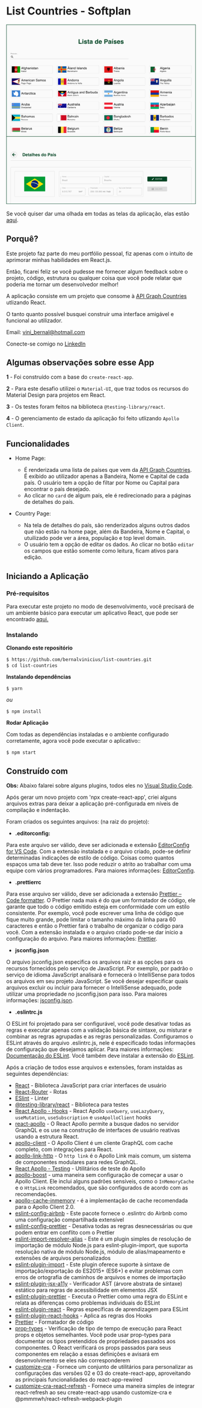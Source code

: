 # List Countries - Softplan

![Preview-Screens](https://raw.githubusercontent.com/bernalvinicius/list-countries/master/src/assets/images/screenPage.png)

Se você quiser dar uma olhada em todas as telas da aplicação, elas estão [aqui](https://list-countries.netlify.app/).

## Porquê?

Este projeto faz parte do meu portfólio pessoal, fiz apenas com o intuito de aprimorar minhas habilidades em React.js.

Então, ficarei feliz se você pudesse me fornecer algum feedback sobre o projeto, código, estrutura ou qualquer coisa que você pode relatar que poderia me tornar um desenvolvedor melhor!

A aplicação consiste em um projeto que consome à [API Graph Countries](https://github.com/lennertVanSever/graphcountries) utlizando React.

O tanto quanto possível busquei construir uma interface amigável e funcional ao utilizador.

Email: vini_bernal@hotmail.com

Conecte-se comigo no [LinkedIn](https://www.linkedin.com/in/vin%C3%ADcius-bernal-19254027/)


## Algumas observações sobre esse App

**1** - Foi construído com a base do `create-react-app`.

**2** - Para este desafio utilizei o `Material-UI`, que traz todos os recursos do Material Design para projetos em React.

**3** - Os testes foram feitos na biblioteca `@testing-library/react`.

**4** - O gerenciamento de estado da aplicação foi feito utlizando `Apollo Client`.

## Funcionalidades

- Home Page:

  - É renderizada uma lista de países que vem da [API Graph Countries](https://github.com/lennertVanSever/graphcountries). É exibido ao utilizador apenas a Bandeira, Nome e Capital de cada país. O usuário tem a opção de filtar por Nome ou Capital para encontrar o país desejado.
  - Ao clicar no `card` de algum país, ele é redirecionado para a páginas de detalhes do país.

- Country Page:
  - Na tela de detalhes do país, são renderizados alguns outros dados que não estão na home page, além da Bandeira, Nome e Capital, o utuilizado pode ver a área, população e top level domain.
  - O usuário tem a opção de editar os dados. Ao clicar no botão `editar` os campos que estão somente como leitura, ficam ativos para edição.

## Iniciando a Aplicação

### Pré-requisitos

Para executar este projeto no modo de desenvolvimento, você precisará de um ambiente básico para executar um aplicativo React, que pode ser encontrado [aqui.](https://reactjs.org/docs/getting-started.html)

### Instalando

**Clonando este repositório**

```
$ https://github.com/bernalvinicius/list-countries.git
$ cd list-countries
```

**Instalando dependências**

```
$ yarn
```

_ou_

```
$ npm install
```

**Rodar Aplicação**

Com todas as dependências instaladas e o ambiente configurado corretamente, agora você pode executar o aplicativo::

```
$ npm start
```

## Construído com

**Obs:** Abaixo falarei sobre alguns plugins, todos eles no [Visual Studio Code](https://code.visualstudio.com/).

Após gerar um novo projeto com 'npx create-react-app', criei alguns arquivos extras para deixar a aplicação pré-configurada em níveis de compilação e indentação.

Foram criados os seguintes arquivos: (na raiz do projeto):

- **.editorconfig:**

Para este arquivo ser válido, deve ser adicionada e extensão [EditorConfig for VS Code](https://marketplace.visualstudio.com/items?itemName=EditorConfig.EditorConfig). Com a extensão instalada e o arquivo criado, pode-se definir determinadas indicações de estilo de código. Coisas como quantos espaços uma tab deve ter. Isso pode reduzir o atrito ao trabalhar com uma equipe com vários programadores. Para maiores informações: [EditorConfig](https://editorconfig.org/).

- **.prettierrc**

Para esse arquivo ser válido, deve ser adicionada a extensão [Prettier – Code formatter](https://prettier.io/). O Prettier nada mais é do que um formatador de código, ele garante que todo o código emitido esteja em conformidade com um estilo consistente. Por exemplo, você pode escrever uma linha de código que fique muito grande, pode limitar o tamanho máximo da linha para 60 caracteres e então o Prettier fará o trabalho de organizar o código para você. Com a extensão instalada e o arquivo criado pode-se dar início a configuração do arquivo. Para maiores informações: [Prettier](https://prettier.io/).

- **jsconfig.json**

O arquivo jsconfig.json especifica os arquivos raiz e as opções para os recursos fornecidos pelo serviço de JavaScript. Por exemplo, por padrão o serviço de idioma JavaScript analisará e fornecerá o IntelliSense para todos os arquivos em seu projeto JavaScript. Se você desejar especificar quais arquivos excluir ou incluir para fornecer o IntelliSense adequado, pode utilizar uma propriedade no jsconfig.json para isso. Para maiores informações: [jsconfig.json](https://code.visualstudio.com/docs/languages/jsconfig).

- **.eslintrc.js**

O ESLint foi projetado para ser configurável, você pode desativar todas as regras e executar apenas com a validação básica de sintaxe, ou misturar e combinar as regras agrupadas e as regras personalizadas. Configuramos o ESLint através do arquivo .eslintrc.js, nele é especificado todas informações de configuração que desejamos aplicar. Para maiores informações: [Documentação do ESLint](https://eslint.org/docs/user-guide/configuring). Você também deve instalar a extensão do [ESLint](https://marketplace.visualstudio.com/items?itemName=dbaeumer.vscode-eslint).

Após a criação de todos esse arquivos e extensões, foram instaldas as seguintes dependências:

- [React](https://reactjs.org/) - Biblioteca JavaScript para criar interfaces de usuário
- [React-Router](https://reactrouter.com/) - Rotas
- [ESlint](https://eslint.org/) - Linter
- [@testing-library/react](https://github.com/testing-library/react-testing-library#readme) - Biblioteca para testes
- [React Apollo - Hooks](https://github.com/apollographql/react-apollo#readme) - React Apollo `useQuery`, `useLazyQuery`, `useMutation`, `useSubscription` e `useApolloClient` hooks
- [react-apollo](https://github.com/apollographql/react-apollo#readme) - O React Apollo permite a busque dados no servidor GraphQL e os use na construção de interfaces de usuário reativas usando a estrutura React.
- [apollo-client](https://www.npmjs.com/package/apollo-client) - O Apollo Client é um cliente GraphQL com cache completo, com integrações para React.
- [apollo-link-http]() - O `http link` é o Apollo Link mais comum, um sistema de componentes modulares para redes GraphQL.
- [React Apollo - Testing](https://www.npmjs.com/package/@apollo/react-testing) - Utilitários de teste do Apollo
- [apollo-boost](https://www.npmjs.com/package/apollo-boost) - uma maneira sem configuração de começar a usar o Apollo Client. Ele inclui alguns padrões sensíveis, como o `InMemoryCache` e o `HttpLink` recomendados, que são configurados de acordo com as recomendações.
- [apollo-cache-inmemory](https://www.npmjs.com/package/apollo-cache-inmemory) - é a implementação de cache recomendada para o Apollo Client 2.0.
- [eslint-config-airbnb](https://github.com/airbnb/javascript) - Este pacote fornece o .eslintrc do Airbnb como uma configuração compartilhada extensível
- [eslint-config-prettier](https://github.com/prettier/eslint-config-prettier#readme) - Desativa todas as regras desnecessárias ou que podem entrar em conflito com o Prettier
- [eslint-import-resolver-alias](https://github.com/johvin/eslint-import-resolver-alias#readme) - Este é um plugin simples de resolução de importação de módulo Node.js para eslint-plugin-import, que suporta resolução nativa de módulo Node.js, módulo de alias/mapeamento e extensões de arquivos personalizados
- [eslint-plugin-import](https://github.com/benmosher/eslint-plugin-import) - Este plugin oferece suporte à sintaxe de importação/exportação do ES2015+ (ES6+) e evitar problemas com erros de ortografia de caminhos de arquivos e nomes de importação
- [eslint-plugin-jsx-a11y](https://github.com/jsx-eslint/eslint-plugin-jsx-a11y#readme) - Verificador AST (árvore abstrata de sintaxe) estático para regras de acessibilidade em elementos JSX
- [eslint-plugin-prettier](https://github.com/prettier/eslint-plugin-prettier#readme) - Executa o Prettier como uma regra do ESLint e relata as diferenças como problemas individuais do ESLint
- [eslint-plugin-react](https://github.com/yannickcr/eslint-plugin-react) - Regras específicas de aprendizagem para ESLint
- [eslint-plugin-react-hooks](https://github.com/facebook/react) - Aplica as regras dos Hooks
- [Prettier](https://github.com/prettier/prettier) - Formatador de código
- [prop-types](https://github.com/facebook/prop-types) - Verificação de tipo de tempo de execução para React props e objetos semelhantes. Você pode usar prop-types para documentar os tipos pretendidos de propriedades passados aos componentes. O React verificará os props passados para seus componentes em relação a essas definições e avisará em desenvolvimento se eles não corresponderem
- [customize-cra](https://github.com/arackaf/customize-cra#readme) - Fornece um conjunto de utilitários para personalizar as configurações das versões 02 e 03 do create-react-app, aproveitando as principais funcionalidades do react-app-rewired
- [customize-cra-react-refresh](https://github.com/esetnik/customize-cra-react-refresh#readme) - Fornece uma maneira simples de integrar react-refresh ao seu create-react-app usando customize-cra e @pmmmwh/react-refresh-webpack-plugin
